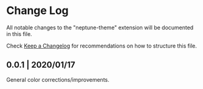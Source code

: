 # Change Log

All notable changes to the "neptune-theme" extension will be documented in this file.

Check [Keep a Changelog](http://keepachangelog.com/) for recommendations on how to structure this file.

## 0.0.1 | 2020/01/17

General color corrections/improvements.
